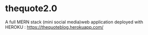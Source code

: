 # thequote2.0
A full MERN stack (mini social media)web application
deployed with HEROKU : https://thequoteblog.herokuapp.com/
